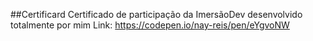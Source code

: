 ##Certificard
Certificado de participação da ImersãoDev desenvolvido totalmente por mim
Link: https://codepen.io/nay-reis/pen/eYgvoNW
